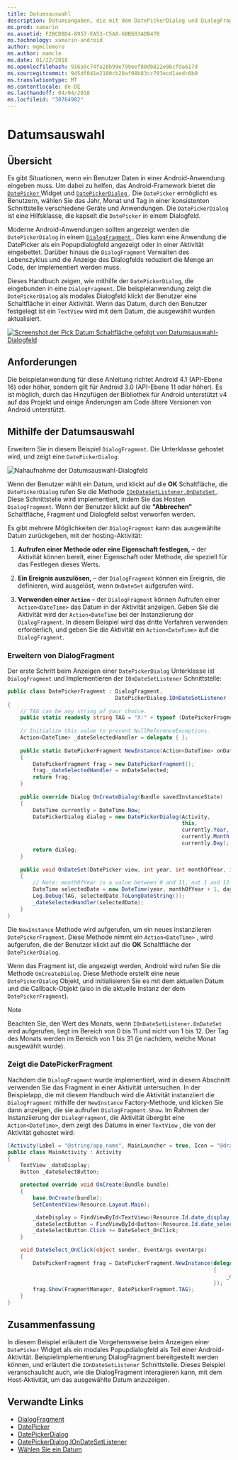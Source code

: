 ```yaml
---
title: Datumsauswahl
description: Datumsangaben, die mit dem DatePickerDialog und DialogFragment auswählen
ms.prod: xamarin
ms.assetid: F2BCD8D4-8957-EA53-C5A8-6BB603ADB47B
ms.technology: xamarin-android
author: mgmclemore
ms.author: mamcle
ms.date: 01/22/2018
ms.openlocfilehash: 916a9c74fa28b99e799eef80db822e86cfda617d
ms.sourcegitcommit: 945df041e2180cb20af08b83cc703ecd1aedc6b0
ms.translationtype: MT
ms.contentlocale: de-DE
ms.lasthandoff: 04/04/2018
ms.locfileid: "30764982"
---
```

# <a name="date-picker"></a>Datumsauswahl

## <a name="overview"></a>Übersicht

Es gibt Situationen, wenn ein Benutzer Daten in einer Android-Anwendung eingeben muss. Um dabei zu helfen, das Android-Framework bietet die [ `DatePicker` ](https://developer.xamarin.com/api/type/Android.Widget.DatePicker/) Widget und [ `DatePickerDialog` ](https://developer.xamarin.com/api/type/Android.App.DatePickerDialog/) . Die `DatePicker` ermöglicht es Benutzern, wählen Sie das Jahr, Monat und Tag in einer konsistenten Schnittstelle verschiedene Geräte und Anwendungen. Die `DatePickerDialog` ist eine Hilfsklasse, die kapselt die `DatePicker` in einem Dialogfeld.

Moderne Android-Anwendungen sollten angezeigt werden die `DatePickerDialog` in einem [ `DialogFragment` ](https://developer.xamarin.com/api/type/Android.App.DialogFragment/). Dies kann eine Anwendung die DatePicker als ein Popupdialogfeld angezeigt oder in einer Aktivität eingebettet. Darüber hinaus die `DialogFragment` Verwalten des Lebenszyklus und die Anzeige des Dialogfelds reduziert die Menge an Code, der implementiert werden muss.

Dieses Handbuch zeigen, wie mithilfe der `DatePickerDialog`, die eingebunden in eine `DialogFragment`. Die beispielanwendung zeigt die `DatePickerDialog` als modales Dialogfeld klickt der Benutzer eine Schaltfläche in einer Aktivität. Wenn das Datum, durch den Benutzer festgelegt ist ein `TextView` wird mit dem Datum, die ausgewählt wurden aktualisiert.

[![Screenshot der Pick Datum Schaltfläche gefolgt von Datumsauswahl-Dialogfeld](date-picker-images/image-01-sml.png)](date-picker-images/image-01.png#lightbox)

## <a name="requirements"></a>Anforderungen

Die beispielanwendung für diese Anleitung richtet Android 4.1 (API-Ebene
16) oder höher, sondern gilt für Android 3.0 (API-Ebene 11 oder höher). Es ist möglich, durch das Hinzufügen der Bibliothek für Android unterstützt v4 auf das Projekt und einige Änderungen am Code ältere Versionen von Android unterstützt.

## <a name="using-the-datepicker"></a>Mithilfe der Datumsauswahl

Erweitern Sie in diesem Beispiel `DialogFragment`. Die Unterklasse gehostet wird, und zeigt eine `DatePickerDialog`:

![Nahaufnahme der Datumsauswahl-Dialogfeld](date-picker-images/image-02.png)

Wenn der Benutzer wählt ein Datum, und klickt auf die **OK** Schaltfläche, die `DatePickerDialog` rufen Sie die Methode [ `IOnDateSetListener.OnDateSet` ](https://developer.xamarin.com/api/member/Android.App.DatePickerDialog+IOnDateSetListener.OnDateSet/p/Android.Widget.DatePicker/System.Int32/System.Int32/System.Int32/).
Diese Schnittstelle wird implementiert, indem Sie das Hosten `DialogFragment`. Wenn der Benutzer klickt auf die **"Abbrechen"** Schaltfläche, Fragment und Dialogfeld selbst verworfen werden.

Es gibt mehrere Möglichkeiten der `DialogFragment` kann das ausgewählte Datum zurückgeben, mit der hosting-Aktivität:

1. **Aufrufen einer Methode oder eine Eigenschaft festlegen,** &ndash; der Aktivität können bereit, einer Eigenschaft oder Methode, die speziell für das Festlegen dieses Werts.

2. **Ein Ereignis auszulösen,** &ndash; der `DialogFragment` können ein Ereignis, die definieren, wird ausgelöst, wenn `OnDateSet` aufgerufen wird.

3. **Verwenden einer `Action`**  &ndash; der `DialogFragment` können Aufrufen einer `Action<DateTime>` das Datum in der Aktivität anzeigen. Geben Sie die Aktivität wird der `Action<DateTime` bei der Instanziierung der `DialogFragment`. In diesem Beispiel wird das dritte Verfahren verwenden erforderlich, und geben Sie die Aktivität ein `Action<DateTime>` auf die `DialogFragment`.



### <a name="extending-dialogfragment"></a>Erweitern von DialogFragment

Der erste Schritt beim Anzeigen einer `DatePickerDialog` Unterklasse ist `DialogFragment` und Implementieren der `IOnDateSetListener` Schnittstelle:

```csharp
public class DatePickerFragment : DialogFragment, 
                                  DatePickerDialog.IOnDateSetListener
{
    // TAG can be any string of your choice.
    public static readonly string TAG = "X:" + typeof (DatePickerFragment).Name.ToUpper();
    
    // Initialize this value to prevent NullReferenceExceptions.
    Action<DateTime> _dateSelectedHandler = delegate { };
    
    public static DatePickerFragment NewInstance(Action<DateTime> onDateSelected)
    {
        DatePickerFragment frag = new DatePickerFragment();
        frag._dateSelectedHandler = onDateSelected;
        return frag;
    }
    
    public override Dialog OnCreateDialog(Bundle savedInstanceState)
    {
        DateTime currently = DateTime.Now;
        DatePickerDialog dialog = new DatePickerDialog(Activity, 
                                                       this, 
                                                       currently.Year, 
                                                       currently.Month - 1,
                                                       currently.Day);
        return dialog;
    }
    
    public void OnDateSet(DatePicker view, int year, int monthOfYear, int dayOfMonth)
    {
        // Note: monthOfYear is a value between 0 and 11, not 1 and 12!
        DateTime selectedDate = new DateTime(year, monthOfYear + 1, dayOfMonth);
        Log.Debug(TAG, selectedDate.ToLongDateString());
        _dateSelectedHandler(selectedDate);
    }
}
```

Die `NewInstance` Methode wird aufgerufen, um ein neues instanziieren `DatePickerFragment`. Diese Methode nimmt ein `Action<DateTime>` , wird aufgerufen, die der Benutzer klickt auf die **OK** Schaltfläche der `DatePickerDialog`.

Wenn das Fragment ist, die angezeigt werden, Android wird rufen Sie die Methode `OnCreateDialog`. Diese Methode erstellt eine neue `DatePickerDialog` Objekt, und initialisieren Sie es mit dem aktuellen Datum und die Callback-Objekt (also in die aktuelle Instanz der dem `DatePickerFragment`).


> [!NOTE]
> Beachten Sie, den Wert des Monats, wenn `IOnDateSetListener.OnDateSet` wird aufgerufen, liegt im Bereich von 0 bis 11 und nicht von 1 bis 12. Der Tag des Monats werden im Bereich von 1 bis 31 (je nachdem, welche Monat ausgewählt wurde).



### <a name="showing-the-datepickerfragment"></a>Zeigt die DatePickerFragment

Nachdem die `DialogFragment` wurde implementiert, wird in diesem Abschnitt verwenden Sie das Fragment in einer Aktivität untersuchen. In der Beispielapp, die mit diesem Handbuch wird die Aktivität instanziiert die `DialogFragment` mithilfe der `NewInstance` Factory-Methode, und klicken Sie dann anzeigen, die sie aufrufen `DialogFragment.Show`. Im Rahmen der Instanziierung der `DialogFragment`, die Aktivität übergibt eine `Action<DateTime>`, dem zeigt des Datums in einer `TextView` , die von der Aktivität gehostet wird:

```csharp
[Activity(Label = "@string/app_name", MainLauncher = true, Icon = "@drawable/icon")]
public class MainActivity : Activity
{
    TextView _dateDisplay;
    Button _dateSelectButton;

    protected override void OnCreate(Bundle bundle)
    {
        base.OnCreate(bundle);
        SetContentView(Resource.Layout.Main);

        _dateDisplay = FindViewById<TextView>(Resource.Id.date_display);
        _dateSelectButton = FindViewById<Button>(Resource.Id.date_select_button);
        _dateSelectButton.Click += DateSelect_OnClick;
    }

    void DateSelect_OnClick(object sender, EventArgs eventArgs)
    {
        DatePickerFragment frag = DatePickerFragment.NewInstance(delegate(DateTime time)
                                                                 {
                                                                     _dateDisplay.Text = time.ToLongDateString();
                                                                 });
        frag.Show(FragmentManager, DatePickerFragment.TAG);
    }
}
```


## <a name="summary"></a>Zusammenfassung

In diesem Beispiel erläutert die Vorgehensweise beim Anzeigen einer `DatePicker` Widget als ein modales Popupdialogfeld als Teil einer Android-Aktivität. Beispielimplementierung DialogFragment bereitgestellt werden können, und erläutert die `IOnDateSetListener` Schnittstelle. Dieses Beispiel veranschaulicht auch, wie die DialogFragment interagieren kann, mit dem Host-Aktivität, um das ausgewählte Datum anzuzeigen.


## <a name="related-links"></a>Verwandte Links

- [DialogFragment](https://developer.xamarin.com/api/type/Android.App.DialogFragment/)
- [DatePicker](https://developer.xamarin.com/api/type/Android.Widget.DatePicker/)
- [DatePickerDialog](https://developer.xamarin.com/api/type/Android.App.DatePickerDialog/)
- [DatePickerDialog.IOnDateSetListener](https://developer.xamarin.com/api/type/Android.App.DatePickerDialog+IOnDateSetListener/)
- [Wählen Sie ein Datum](https://github.com/xamarinhttps://developer.xamarin.com/recipes/tree/master/android/controls/datepicker/select_a_date)
